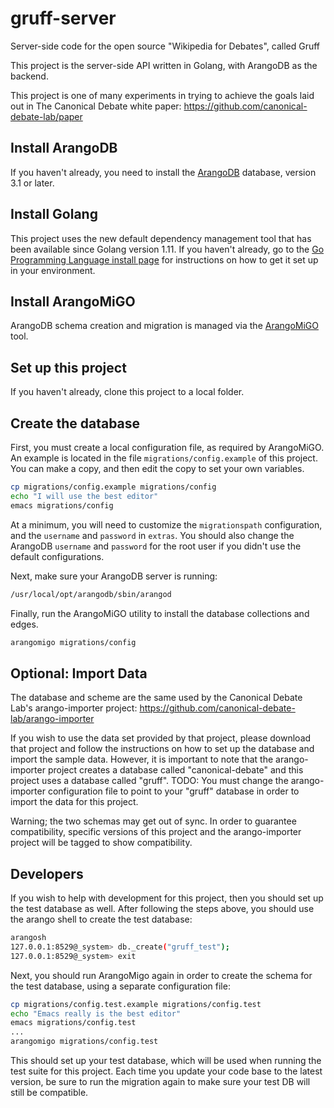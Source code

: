 # gruff-server
Server-side code for the open source "Wikipedia for Debates", called Gruff

This project is the server-side API written in Golang, with ArangoDB as the backend.

This project is one of many experiments in trying to achieve the goals laid out in The Canonical Debate white paper: https://github.com/canonical-debate-lab/paper

## Install ArangoDB
If you haven't already, you need to install the [ArangoDB](https://arangodb.com/) database, version 3.1 or later.

## Install Golang
This project uses the new default dependency management tool that has been available since Golang version 1.11. If you haven't already, go to the [Go Programming Language install page](https://golang.org/doc/install) for instructions on how to get it set up in your environment.

## Install ArangoMiGO
ArangoDB schema creation and migration is managed via the [ArangoMiGO](https://github.com/deusdat/arangomigo) tool.

## Set up this project
If you haven't already, clone this project to a local folder.

## Create the database
First, you must create a local configuration file, as required by ArangoMiGO. An example is located in the file `migrations/config.example` of this project. You can make a copy, and then edit the copy to set your own variables.

```bash
cp migrations/config.example migrations/config
echo "I will use the best editor"
emacs migrations/config
```

At a minimum, you will need to customize the `migrationspath` configuration, and the `username` and `password` in `extras`. You should also change the ArangoDB `username` and `password` for the root user if you didn't use the default configurations.

Next, make sure your ArangoDB server is running:

```bash
/usr/local/opt/arangodb/sbin/arangod
```

Finally, run the ArangoMiGO utility to install the database collections and edges.

```bash
arangomigo migrations/config
```

## Optional: Import Data
The database and scheme are the same used by the Canonical Debate Lab's arango-importer project: https://github.com/canonical-debate-lab/arango-importer

If you wish to use the data set provided by that project, please download that project and follow the instructions on how to set up the database and import the sample data. However, it is important to note that the arango-importer project creates a database called "canonical-debate" and this project uses a database called "gruff". TODO: You must change the arango-importer configuration file to point to your "gruff" database in order to import the data for this project.

Warning; the two schemas may get out of sync. In order to guarantee compatibility, specific versions of this project and the arango-importer project will be tagged to show compatibility.

## Developers
If you wish to help with development for this project, then you should set up the test database as well. After following the steps above, you should use the arango shell to create the test database:

```bash
arangosh
127.0.0.1:8529@_system> db._create("gruff_test");
127.0.0.1:8529@_system> exit
```

Next, you should run ArangoMigo again in order to create the schema for the test database, using a separate configuration file:

```bash
cp migrations/config.test.example migrations/config.test
echo "Emacs really is the best editor"
emacs migrations/config.test
...
arangomigo migrations/config.test
```

This should set up your test database, which will be used when running the test suite for this project. Each time you update your code base to the latest version, be sure to run the migration again to make sure your test DB will still be compatible.
